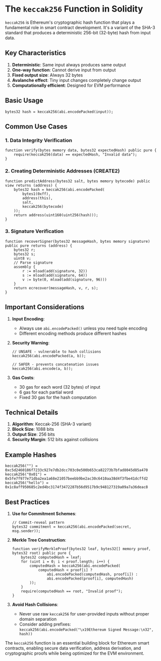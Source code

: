 # The `keccak256` Function in Solidity

`keccak256` is Ethereum's cryptographic hash function that plays a fundamental role in smart contract development. It's a variant of the SHA-3 standard that produces a deterministic 256-bit (32-byte) hash from input data.

## Key Characteristics

1. **Deterministic**: Same input always produces same output
2. **One-way function**: Cannot derive input from output
3. **Fixed output size**: Always 32 bytes
4. **Avalanche effect**: Tiny input changes completely change output
5. **Computationally efficient**: Designed for EVM performance

## Basic Usage

```solidity
bytes32 hash = keccak256(abi.encodePacked(input));
```

## Common Use Cases

### 1. Data Integrity Verification
```solidity
function verify(bytes memory data, bytes32 expectedHash) public pure {
    require(keccak256(data) == expectedHash, "Invalid data");
}
```

### 2. Creating Deterministic Addresses (CREATE2)
```solidity
function predictAddress(bytes32 salt, bytes memory bytecode) public view returns (address) {
    bytes32 hash = keccak256(abi.encodePacked(
        bytes1(0xff),
        address(this),
        salt,
        keccak256(bytecode)
    ));
    return address(uint160(uint256(hash)));
}
```

### 3. Signature Verification
```solidity
function recoverSigner(bytes32 messageHash, bytes memory signature) public pure returns (address) {
    bytes32 r;
    bytes32 s;
    uint8 v;
    // Parse signature
    assembly {
        r := mload(add(signature, 32))
        s := mload(add(signature, 64))
        v := byte(0, mload(add(signature, 96)))
    }
    return ecrecover(messageHash, v, r, s);
}
```

## Important Considerations

1. **Input Encoding**:
   - Always use `abi.encodePacked()` unless you need tuple encoding
   - Different encoding methods produce different hashes

2. **Security Warning**:
   ```solidity
   // UNSAFE - vulnerable to hash collisions
   keccak256(abi.encodePacked(a, b)); 
   
   // SAFER - prevents concatenation issues
   keccak256(abi.encode(a, b));
   ```

3. **Gas Costs**:
   - 30 gas for each word (32 bytes) of input
   - 6 gas for each partial word
   - Fixed 30 gas for the hash computation

## Technical Details

1. **Algorithm**: Keccak-256 (SHA-3 variant)
2. **Block Size**: 1088 bits
3. **Output Size**: 256 bits
4. **Security Margin**: 512 bits against collisions

## Example Hashes

```solidity
keccak256("") = 0xc5d2460186f7233c927e7db2dcc703c0e500b653ca82273b7bfad8045d85a470
keccak256("0x01") = 0x5fe7f977e71dba2ea1a68e21057beebb9be2ac30c6410aa38d4f3fbe41dcffd2
keccak256("hello") = 0x1c8aff950685c2ed4bc3174f3472287b56d9517b9c948127319a09a7a36deac8
```

## Best Practices

1. **Use for Commitment Schemes**:
   ```solidity
   // Commit-reveal pattern
   bytes32 commitment = keccak256(abi.encodePacked(secret, msg.sender));
   ```

2. **Merkle Tree Construction**:
   ```solidity
   function verifyMerkleProof(bytes32 leaf, bytes32[] memory proof, bytes32 root) public pure {
       bytes32 computedHash = leaf;
       for (uint i = 0; i < proof.length; i++) {
           computedHash = keccak256(abi.encodePacked(
               computedHash < proof[i] ? 
                   abi.encodePacked(computedHash, proof[i]) : 
                   abi.encodePacked(proof[i], computedHash)
           ));
       }
       require(computedHash == root, "Invalid proof");
   }
   ```

3. **Avoid Hash Collisions**:
   - Never use raw `keccak256` for user-provided inputs without proper domain separation
   - Consider adding prefixes: `keccak256(abi.encodePacked("\x19Ethereum Signed Message:\n32", hash))`

The `keccak256` function is an essential building block for Ethereum smart contracts, enabling secure data verification, address derivation, and cryptographic proofs while being optimized for the EVM environment.

